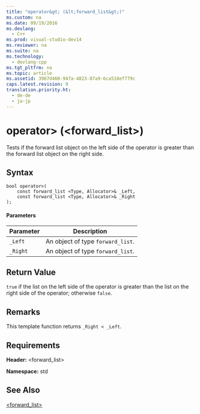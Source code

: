 ```yaml
---
title: "operator&gt; (&lt;forward_list&gt;)"
ms.custom: na
ms.date: 09/19/2016
ms.devlang: 
  - C++
ms.prod: visual-studio-dev14
ms.reviewer: na
ms.suite: na
ms.technology: 
  - devlang-cpp
ms.tgt_pltfrm: na
ms.topic: article
ms.assetid: 3967d460-947a-4823-87a9-6ca518ef779c
caps.latest.revision: 9
translation.priority.ht: 
  - de-de
  - ja-jp
---
```

# operator&gt; (&lt;forward_list&gt;)
Tests if the forward list object on the left side of the operator is greater than the forward list object on the right side.  
  
## Syntax  
  
```  
bool operator>(  
    const forward_list <Type, Allocator>& _Left,  
    const forward_list <Type, Allocator>& _Right  
);  
```  
  
#### Parameters  
  
|Parameter|Description|  
|---------------|-----------------|  
|`_Left`|An object of type `forward_list`.|  
|`_Right`|An object of type `forward_list`.|  
  
## Return Value  
 `true` if the list on the left side of the operator is greater than the list on the right side of the operator; otherwise `false`.  
  
## Remarks  
 This template function returns `_Right < _Left`.  
  
## Requirements  
 **Header:** <forward_list>  
  
 **Namespace:** std  
  
## See Also  
 [<forward_list>](../vs140/-forward_list-.md)